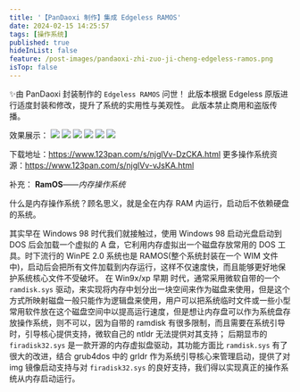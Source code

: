 ```yaml
---
title: '【PanDaoxi 制作】集成 Edgeless RAMOS'
date: 2024-02-15 14:25:57
tags: [操作系统]
published: true
hideInList: false
feature: /post-images/pandaoxi-zhi-zuo-ji-cheng-edgeless-ramos.png
isTop: false
---
```

✨由 $\text{PanDaoxi}$ 封装制作的 `Edgeless RAMOS` 问世！
此版本根据 Edgeless 原版进行适度封装和修改，提升了系统的实用性与美观性。
此版本禁止商用和盗版传播。

效果展示：
![](https://daoxi365.github.io/tech-blog//post-images/1718436343210.png)
![](https://daoxi365.github.io/tech-blog//post-images/1718436351511.png)
![](https://daoxi365.github.io/tech-blog//post-images/1718436360284.png)
![](https://daoxi365.github.io/tech-blog//post-images/1718436369073.png)
![](https://daoxi365.github.io/tech-blog//post-images/1718436376790.png)
![](https://daoxi365.github.io/tech-blog//post-images/1718436383608.png)

下载地址：<https://www.123pan.com/s/njglVv-DzCKA.html>
更多操作系统资源：<https://www.123pan.com/s/njglVv-vJsKA.html>

补充：
**RamOS**——*内存操作系统*

什么是内存操作系统？顾名思义，就是全在内存 RAM 内运行，启动后不依赖硬盘的系统。

其实早在 Windows 98 时代我们就接触过，使用 Windows 98 启动光盘启动到 DOS 后会加载一个虚拟的 A 盘，它利用内存虚拟出一个磁盘存放常用的 DOS 工具。时下流行的 WinPE 2.0 系统也是 RAMOS(整个系统封装在一个 WIM 文件中)，启动后会把所有文件加载到内存运行，这样不仅速度快，而且能够更好地保护系统核心文件不受破坏。
在 Win9x/xp 早期 时代，通常采用微软自带的一个 `ramdisk.sys` 驱动，来实现将内存中划分出一块空间来作为磁盘来使用，但是这个方式所映射磁盘一般只能作为逻辑盘来使用，用户可以把系统临时文件或一些小型常用软件放在这个磁盘空间中以提高运行速度，但是想让内存盘可以作为系统盘存放操作系统，则不可以，因为自带的 ramdisk 有很多限制，而且需要在系统引导时，引导核心提供支持，微软自己的 ntldr 无法提供对其支持；
后期显市的 `firadisk32.sys` 是一款开源的内存虚拟盘驱动，其功能方面比 `ramdisk.sys` 有了很大的改进，结合 grub4dos 中的 grldr 作为系统引导核心来管理启动，提供了对 img 镜像启动支持与对 `firadisk32.sys` 的良好支持，我们得以实现真正的操作系统从内存启动运行。